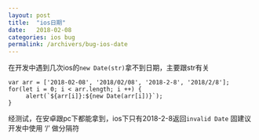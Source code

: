 ```yaml
---
layout: post
title:  "ios日期"
date:   2018-02-08
categories: ios bug
permalink: /archivers/bug-ios-date
---
```


在开发中遇到几次ios的`new Date(str)`拿不到日期，主要跟str有关
```
var arr = ['2018-02-08', '2018/02/08', '2018-2-8', '2018/2/8'];
for(let i = 0; i < arr.length; i ++) {
     alert(`${arr[i]}:${new Date(arr[i])}`);
}
```
经测试，在安卓跟pc下都能拿到，ios下只有2018-2-8返回`invalid Date`
固建议开发中使用 ‘/’ 做分隔符
